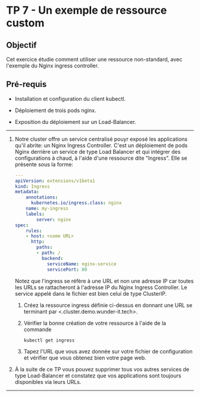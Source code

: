 # TP 7 - Un exemple de ressource custom

## Objectif

Cet exercice étudie comment utiliser une ressource non-standard, avec l'exemple du Nginx ingress controller.

## Pré-requis

- Installation et configuration du client kubectl.

- Déploiement de trois pods nginx.

- Exposition du déploiement sur un Load-Balancer.

***

1. Notre cluster offre un service centralisé pouyr exposé les applications qu'il abrite: un Nginx Ingress Controller. C'est un déploiement de pods Nginx derrière un service de type Load Balancer et qui intégrer des configurations à chaud, à l'aide d'une ressource dite "Ingress". Elle se présente sous la forme:

    ```yaml
    ---
    apiVersion: extensions/v1beta1
    kind: Ingress
    metadata:
        annotations:
          kubernetes.io/ingress.class: nginx
        name: my-ingress
        labels:
            server: nginx
    spec:
        rules:
        - host: <some URL>
          http:
            paths:
            - path: /
              backend:
                serviceName: nginx-service
                servicePort: 80
    ```

    Notez que l'ingress se réfère à une URL et non une adresse IP car toutes les URLs se rattacheront à l'adresse IP du Nginx Ingress Controller. Le service appelé dans le fichier est bien celui de type ClusterIP.

    1. Créez la ressource ingress définie ci-dessus en donnant une URL se terminant par <.cluster.demo.wunder-it.tech>.

    1. Vérifier la bonne création de votre ressource à l'aide de la commande

        ```bash
        kubectl get ingress
        ```

    1. Tapez l'URL que vous avez donnée sur votre fichier de configuration et vérifier que vous obtenez bien votre page web.

1. À la suite de ce TP vous pouvez supprimer tous vos autres services de type Load-Balancer et constatez que vos applications sont toujours disponibles via leurs URLs.

***
